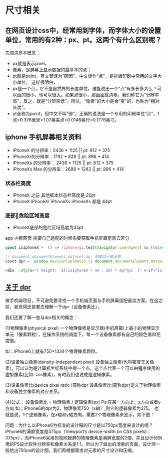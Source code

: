 # 尺寸相关
## 在网页设计css中，经常用到字体，而字体大小的设置单位，常用的有2种：px、pt。这两个有什么区别呢？

先搞清基本概念：
- px就是表示pixel，
- 像素，是屏幕上显示数据的最基本的点；
- pt就是point，英文音译为“磅因”，中文读作“点”，是排版印刷中常用的文字大小单位。
这样很明白，
- px是一个点，它不是自然界的长度单位，谁能说出一个“点”有多长多大么？可以画的很小，也可以很大。如果点很小，那画面就清晰，我们称它为“分辨率高”，反之，就是“分辨率低”。所以，“像素”的大小是会“变”的，也称为“相对长度”。
- pt全称为point，但中文不叫“磅”，正确的说法是一个专用的印刷单位“点”，1点=0.376毫米=1.07英美点=0.0148英尺=0.1776英寸。

## iphone 手机屏幕相关资料

- iPhoneX 的分辨率：2436 * 1125 || pt: 812 * 375
- iPhoneXr的分辨率：1792 * 828 || pt: 896 * 414
- iPhoneXs 的分辨率： 2436 * 1125 || pt: 812 * 375
- iPhoneXs Max 的分辨率：2688 * 1242 || pt: 896 * 414



### 状态栏高度
- iPhoneX 之前 其他版本状态栏高度是 20pt 
- iPhoneX iPhoneXr iPhoneXs iPhoneXs 都是 44pt

### 底部危险区域高度
- iPhoneX底部的危险区域高度为34pt



app 内嵌网页 需要自己适配的时候需要获取手机屏幕宽高去区分

```js
const isIphoneX =  () => /iphone/gi.test(navigator.userAgent) && ((screen.height == 812 && screen.width == 375)||(screen.height == 896 && screen.width == 414))

// document.documentElement.dataset.dpr 需要自己去设置
cosnt dpr =  window.devicePixelRatio || document.documentElement.dataset.dpr , 

```

```html
<div  :style="{ height: `${(isIphoneX ? 44 : 20) * dpr}px` }" v-if="isIOS && isAppEnv"></div>
```

## [关于 dpr ](https://www.cnblogs.com/liujn0829/p/7909218.html)

做手机端项目，不可避免要寻找一个手机端页面与手机屏幕适配最佳方案。在这之前，我觉得还是要去理解一下dpr（设备像素比）。

我们还要了解一些与dpr相关的概念：

(1)物理像素(physical pixel)
一个物理像素是显示器(手机屏幕)上最小的物理显示单元（像素颗粒），在操作系统的调度下，每一个设备像素都有自己的颜色值和亮度值。

如：iPhone6上就有750*1334个物理像素颗粒。

(2)设备独立像素(density-independent pixel)
设备独立像素(也叫密度无关像素)，可以认为是计算机坐标系统中得一个点，这个点代表一个可以由程序使用的虚拟像素(比如: css像素)，有时我们也说成是逻辑像素。

(3)设备像素比(device pixel ratio )简称dpr
设备像素比(简称dpr)定义了物理像素和设备独立像素的对应关系。

(4)公式：
设备像素比 = 物理像素 / 逻辑像素(px)  Ps:在某一方向上，x方向或者y方向
如：iPhone6的dpr为2，物理像素750（x轴）,则它的逻辑像素为375。
也就是说，1个逻辑像素，在x轴和y轴方向，需要2个物理像素来显示，如下图：

问题：为什么以iPhone6为标准的设计稿的尺寸是以750px宽度来设计的呢？
iPhone6的满屏宽度是375px（Viewport’s device-width (in CSS pixels)：375px），而iPhone6采用的视网膜屏的物理像素是满屏宽度的2倍，并且设计师所用的PS设计软件分辨率和像素关系是1:1。所以为了做出的清晰的页面，设计师一般给出750px的设计图，我们再根据需求对元素的尺寸设计和压缩。

